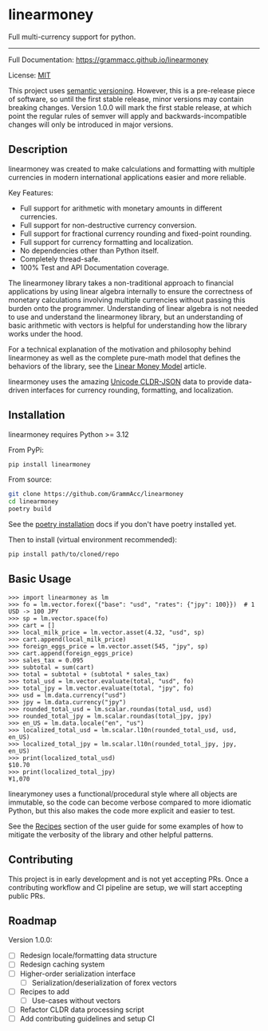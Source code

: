 # linearmoney

Full multi-currency support for python.

---

Full Documentation: https://grammacc.github.io/linearmoney

License: [MIT](LICENSE)

This project uses [semantic versioning](https://semver.org). However, this
is a pre-release piece of software, so until the first stable release, minor versions
may contain breaking changes. Version 1.0.0 will mark the first stable release, at
which point the regular rules of semver will apply and backwards-incompatible changes
will only be introduced in major versions.

## Description

linearmoney was created to make calculations and formatting with multiple currencies
in modern international applications easier and more reliable.

Key Features:

- Full support for arithmetic with monetary amounts in different currencies.
- Full support for non-destructive currency conversion.
- Full support for fractional currency rounding and fixed-point rounding.
- Full support for currency formatting and localization.
- No dependencies other than Python itself.
- Completely thread-safe.
- 100% Test and API Documentation coverage.

The linearmoney library takes a non-traditional approach to financial applications
by using linear algebra internally to ensure the correctness of monetary calculations
involving multiple currencies without passing this burden onto the programmer.
Understanding of linear algebra is not needed to use and understand the linearmoney
library, but an understanding of basic arithmetic with vectors is helpful for
understanding how the library works under the hood.

For a technical explanation of the motivation and philosophy behind linearmoney
as well as the complete pure-math model that defines the behaviors of the library, see
the [Linear Money Model](https://grammacc.github.io/linearmoney/linear_money_model.html) article.

linearmoney uses the amazing [Unicode CLDR-JSON](https://github.com/unicode-org/cldr-json)
data to provide data-driven interfaces for currency rounding, formatting, and localization.

## Installation

linearmoney requires Python >= 3.12

From PyPi:

```bash
pip install linearmoney
```

From source:

```bash
git clone https://github.com/GrammAcc/linearmoney
cd linearmoney
poetry build
```

See the [poetry installation](https://python-poetry.org/docs/#installation) docs if
you don't have poetry installed yet.

Then to install (virtual environment recommended):

```bash
pip install path/to/cloned/repo
```

## Basic Usage

```pycon
>>> import linearmoney as lm
>>> fo = lm.vector.forex({"base": "usd", "rates": {"jpy": 100}})  # 1 USD -> 100 JPY
>>> sp = lm.vector.space(fo)
>>> cart = []
>>> local_milk_price = lm.vector.asset(4.32, "usd", sp)
>>> cart.append(local_milk_price)
>>> foreign_eggs_price = lm.vector.asset(545, "jpy", sp)
>>> cart.append(foreign_eggs_price)
>>> sales_tax = 0.095
>>> subtotal = sum(cart)
>>> total = subtotal + (subtotal * sales_tax)
>>> total_usd = lm.vector.evaluate(total, "usd", fo)
>>> total_jpy = lm.vector.evaluate(total, "jpy", fo)
>>> usd = lm.data.currency("usd")
>>> jpy = lm.data.currency("jpy")
>>> rounded_total_usd = lm.scalar.roundas(total_usd, usd)
>>> rounded_total_jpy = lm.scalar.roundas(total_jpy, jpy)
>>> en_US = lm.data.locale("en", "us")
>>> localized_total_usd = lm.scalar.l10n(rounded_total_usd, usd, en_US)
>>> localized_total_jpy = lm.scalar.l10n(rounded_total_jpy, jpy, en_US)
>>> print(localized_total_usd)
$10.70
>>> print(localized_total_jpy)
¥1,070

```

linearymoney uses a functional/procedural style where all objects are immutable, so
the code can become verbose compared to more idiomatic Python, but this also makes
the code more explicit and easier to test.

See the [Recipes](https://grammacc.github.io/linearmoney/recipes.html)
section of the user guide for
some examples of how to mitigate the verbosity of the library and other helpful patterns.

## Contributing

This project is in early development and is not yet accepting PRs. Once a contributing
workflow and CI pipeline are setup, we will start accepting public PRs.

## Roadmap

Version 1.0.0:
- [ ] Redesign locale/formatting data structure
- [ ] Redesign caching system
- [ ] Higher-order serialization interface
  - [ ] Serialization/deserialization of forex vectors
- [ ] Recipes to add
  - [ ] Use-cases without vectors
- [ ] Refactor CLDR data processing script
- [ ] Add contributing guidelines and setup CI
